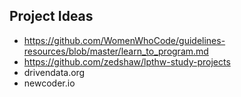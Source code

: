 ## Project Ideas
* https://github.com/WomenWhoCode/guidelines-resources/blob/master/learn_to_program.md
* https://github.com/zedshaw/lpthw-study-projects
* drivendata.org
* newcoder.io
